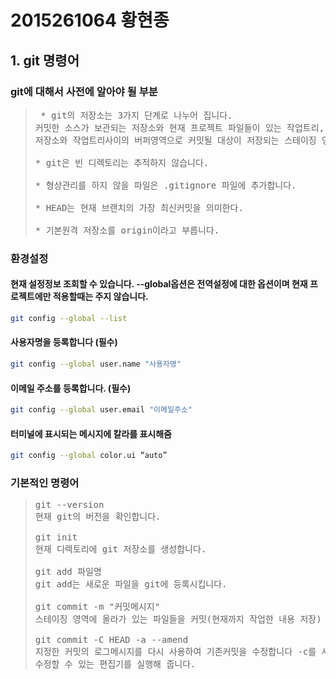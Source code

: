# 2015261064 황현종

## 1. git 명령어

### git에 대해서 사전에 알아야 될 부분

><pre> * git의 저장소는 3가지 단계로 나누어 집니다. 
> 커밋한 소스가 보관되는 저장소와 현재 프로젝트 파일들이 있는 작업트리, 
> 저장소와 작업트리사이의 버퍼영역으로 커밋될 대상이 저장되는 스테이징 영역입니다.
>
> * git은 빈 디렉토리는 추적하지 않습니다.
>
> * 형상관리를 하지 않을 파일은 .gitignore 파일에 추가합니다.
>
> * HEAD는 현재 브랜치의 가장 최신커밋을 의미한다.
>
> * 기본원격 저장소를 origin이라고 부릅니다. </pre>

### 환경설정
#### 현재 설정정보 조회할 수 있습니다. --global옵션은 전역설정에 대한 옵션이며 현재 프로젝트에만 적용할때는 주지 않습니다.
```sh
git config --global --list 
```

#### 사용자명을 등록합니다 (필수)
```sh
git config --global user.name "사용자명" 
```

#### 이메일 주소를 등록합니다. (필수)
```sh
git config --global user.email "이메일주소" 
```

#### 터미널에 표시되는 메시지에 칼라를 표시해줌
```sh
git config --global color.ui “auto”
```

### 기본적인 명령어
><pre>
> git --version
> 현재 git의 버전을 확인합니다.
>
> git init
> 현재 디렉토리에 git 저장소를 생성합니다.
>
> git add 파일명
> git add는 새로운 파일을 git에 등록시킵니다.
>
> git commit -m "커밋메시지"
> 스테이징 영역에 올라가 있는 파일들을 커밋(현재까지 작업한 내용 저장)
>
> git commit -C HEAD -a --amend
> 지정한 커밋의 로그메시지를 다시 사용하여 기존커밋을 수정합니다 -c를 사용하면 기존메시지를 
> 수정할 수 있는 편집기를 실행해 줍니다.
></pre>



